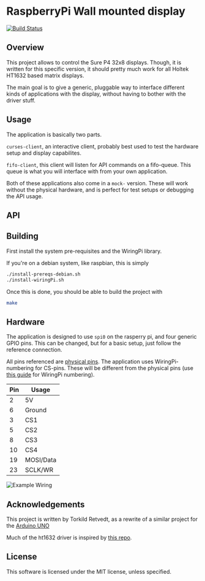 RaspberryPi Wall mounted display
================================
[![Build Status](https://travis-ci.org/torkildr/raspberry-display.svg?branch=master)](https://travis-ci.org/torkildr/raspberry-display)

## Overview
This project allows to control the Sure P4 32x8 displays. Though, it is written for this specific version, it should
pretty much work for all Holtek HT1632 based matrix displays.
 
The main goal is to give a generic, pluggable way to interface different kinds of applications with the display, without having to
bother with the driver stuff.

## Usage

The application is basically two parts.

`curses-client`, an interactive client, probably best used to test the hardware setup and display capabilites.

`fifo-client`, this client will listen for API commands on a fifo-queue. This queue is what you will interface with from
your own application.

Both of these applications also come in a `mock-` version. These will work without the physical hardware, and is perfect
for test setups or debugging the API usage.

## API

## Building
First install the system pre-requisites and the WiringPi library.

If you're on a debian system, like raspbian, this is simply
```bash
./install-prereqs-debian.sh
./install-wiringPi.sh
```

Once this is done, you should be able to build the project with
```bash
make
```

## Hardware

The application is designed to use `spi0` on the rasperry pi, and four generic GPIO pins. This can be changed, but for a basic
setup, just follow the reference connection.

All pins referenced are [physical pins](https://pinout.xyz/pinout#). The application uses WiringPi-numbering for CS-pins. These
will be different from the physical pins (use [this guide](https://pinout.xyz/pinout/wiringpi) for WiringPi numbering).

Pin | Usage
--- | -----
2   | 5V
6   | Ground
3   | CS1
5   | CS2
8   | CS3
10  | CS4
19  | MOSI/Data
23  | SCLK/WR

![Example Wiring](https://raw.githubusercontent.com/torkildr/raspberry-display/master/mages/raspberry-wiring.png)

## Acknowledgements
This project is written by Torkild Retvedt, as a rewrite of a similar project for the [Arduino UNO](https://github.com/torkildr/display)

Much of the ht1632 driver is inspired by [this repo](https://github.com/DerBer/ht1632clib).

## License
This software is licensed under the MIT license, unless specified.

